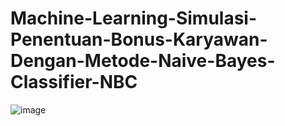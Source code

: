 # Machine-Learning-Simulasi-Penentuan-Bonus-Karyawan-Dengan-Metode-Naive-Bayes-Classifier-NBC
![image](https://github.com/user-attachments/assets/bc863ea7-0682-4c32-afe8-e161f869c43e)

